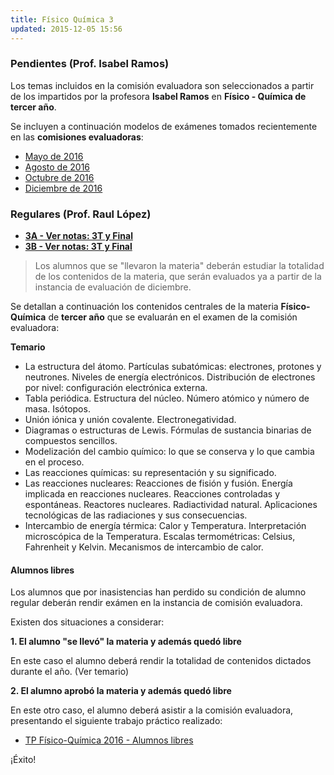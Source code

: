 ```yaml
---
title: Físico Química 3
updated: 2015-12-05 15:56
---
```


### Pendientes (Prof. Isabel Ramos) 

Los temas incluidos en la comisión evaluadora son seleccionados a partir de los impartidos por la profesora **Isabel Ramos** en **Físico - Química de tercer año**. 

Se incluyen a continuación modelos de exámenes tomados recientemente en las **comisiones evaluadoras**: 

* [Mayo de 2016](../medocs/3fqui/ramos/2016_05_20_com_eva_fisico_quimica_ramos.pdf)
* [Agosto de 2016](../medocs/3fqui/ramos/2016_08_02_com_eva_fisico_quimica_ramos.pdf)
* [Octubre de 2016](../medocs/3fqui/ramos/2016_10_com_eva_fisico_quimica_ramos.pdf)
* [Diciembre de 2016](../medocs/3fqui/ramos/2016_12_06_com_eva_fisico_quimica_ramos.pdf)


### Regulares (Prof. Raul López)

* [**3A - Ver notas: 3T y Final**](../meimg/notas3TFinal/3A_FQCA.png)
* [**3B - Ver notas: 3T y Final**](../meimg/notas3TFinal/3B_FQCA.png)

> Los alumnos que se "llevaron la materia" deberán estudiar la totalidad de los contenidos de la materia, que serán evaluados ya a partir de la instancia de evaluación de diciembre. 

Se detallan a continuación los contenidos centrales de la materia **Físico-Química** de **tercer año** que se evaluarán en el examen de la comisión evaluadora: 

**Temario**

* La estructura del átomo. Partículas subatómicas: electrones, protones y neutrones. Niveles de energía electrónicos. Distribución de
electrones por nivel: configuración electrónica externa. 
* Tabla periódica. Estructura del núcleo. Número atómico y número de masa. Isótopos.
* Unión iónica y unión covalente. Electronegatividad. 
* Diagramas o estructuras de Lewis. Fórmulas de sustancia binarias de compuestos sencillos.
* Modelización del cambio químico: lo que se conserva y lo que cambia en el proceso. 
* Las reacciones químicas: su representación y su significado.
* Las reacciones nucleares: Reacciones de fisión y fusión. Energía implicada en reacciones nucleares. Reacciones controladas y espontáneas. Reactores nucleares. Radiactividad natural. Aplicaciones tecnológicas de las radiaciones y sus consecuencias.
* Intercambio de energía térmica: Calor y Temperatura. Interpretación microscópica de la Temperatura. Escalas termométricas: Celsius, Fahrenheit y Kelvin. Mecanismos de intercambio de calor. 

#### Alumnos libres

Los alumnos que por inasistencias han perdido su condición de alumno regular deberán rendir exámen en la instancia de comisión evaluadora. 

Existen dos situaciones a considerar: 

**1. El alumno "se llevó" la materia y además quedó libre**

En este caso el alumno deberá rendir la totalidad de contenidos dictados durante el año. (Ver temario)

**2. El alumno aprobó la materia y además quedó libre**

En este otro caso, el alumno deberá asistir a la comisión evaluadora, presentando el siguiente trabajo práctico realizado: 

* [TP Físico-Química 2016 - Alumnos libres](../medocs/3fqca/lopez/libres/3_fqca_libres_com_eval.pdf)

¡Éxito!
